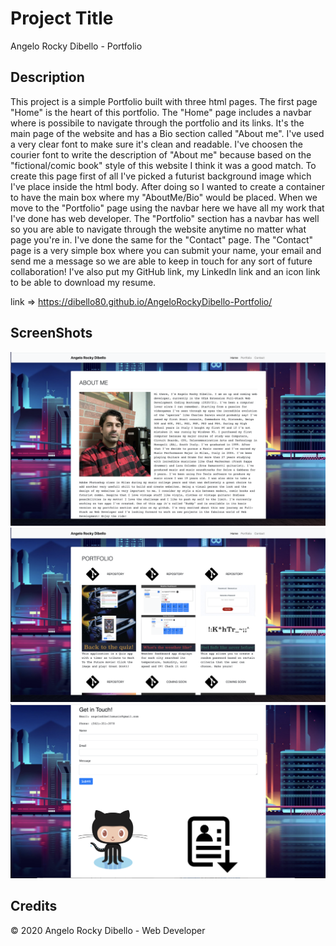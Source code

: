 # Project Title

Angelo Rocky Dibello - Portfolio


## Description 

This project is a simple Portfolio built with three html pages. The first page "Home" is the heart of this portfolio.
The "Home" page includes a navbar where is possibile to navigate through the portfolio and its links. It's the main page of the website
and has a Bio section called "About me". I've used a very clear font to make sure it's clean and readable. I've choosen the courier font
to write the description of "About me" because based on the "fictional/comic book" style of this website I think it was a good match.
To create this page first of all I've picked a futurist background image which I've place inside the html body. After doing so I wanted to
create a container to have the main box where my "AboutMe/Bio" would be placed. When we move  to the "Portfolio" page using the navbar here we have 
all my work that I've done has web developer. The "Portfolio" section has a navbar has well so you are able to navigate through the website anytime no matter 
what page you're in. I've done the same for the "Contact" page. The "Contact" page is a very simple box where you can submit your name, your email 
and send me a message so we are able to keep in touch for any sort of future collaboration! I've also put my GitHub link, my LinkedIn link and 
an icon link to be able to download my resume.

link => https://dibello80.github.io/AngeloRockyDibello-Portfolio/


## ScreenShots

![alt text](https://github.com/Dibello80/AngeloRockyDibello-Portfolio/blob/main/screenshots/Screen%20Shot%202020-11-20%20at%202.56.55%20AM.png)
![alt text](https://github.com/Dibello80/AngeloRockyDibello-Portfolio/blob/main/screenshots/Screen%20Shot%202020-11-20%20at%202.57.05%20AM.png)
![alt text](https://github.com/Dibello80/AngeloRockyDibello-Portfolio/blob/main/screenshots/Screen%20Shot%202020-11-20%20at%202.57.51%20AM.png)



## Credits

© 2020 Angelo Rocky Dibello - Web Developer



